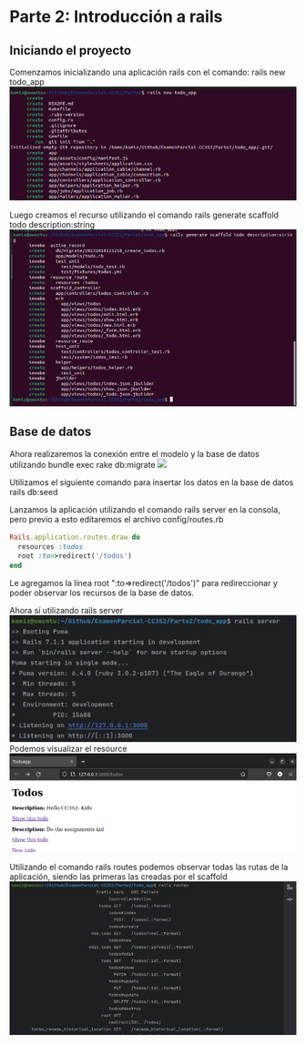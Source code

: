 # Parte 2: Introducción a rails

## Iniciando el proyecto
Comenzamos inicializando una aplicación rails con el comando:
rails new todo_app
![](./imagenes/new_command.png)

Luego creamos el recurso utilizando el comando
rails generate scaffold todo description:string
![](./imagenes/generate_command.png)

## Base de datos
Ahora realizaremos la conexión entre el modelo y la base de datos utilizando
bundle exec rake db:migrate
![](./imagenes/rake_command.png)

Utilizamos el siguiente comando para insertar los datos en la base de datos
rails db:seed

Lanzamos la aplicación utilizando el comando rails server en la consola, pero previo a esto editaremos el archivo config/routes.rb
``` ruby
Rails.application.routes.draw do
  resources :todos
  root :to=>redirect('/todos')
end
```
Le agregamos la línea root ":to=>redirect('/todos')" para redireccionar y poder observar los recursos de la base de datos.

Ahora sí utilizando rails server
![](./imagenes/server_command.png)
Podemos visualizar el resource
![](./imagenes/resources.png)

Utilizando el comando rails routes podemos observar todas las rutas de la aplicación, siendo las primeras las creadas por el scaffold
![](./imagenes/routes_command.png)
